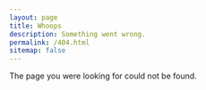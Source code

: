 ```yaml
---
layout: page
title: Whoops
description: Something went wrong.
permalink: /404.html
sitemap: false
---
```


The page you were looking for could not be found.
